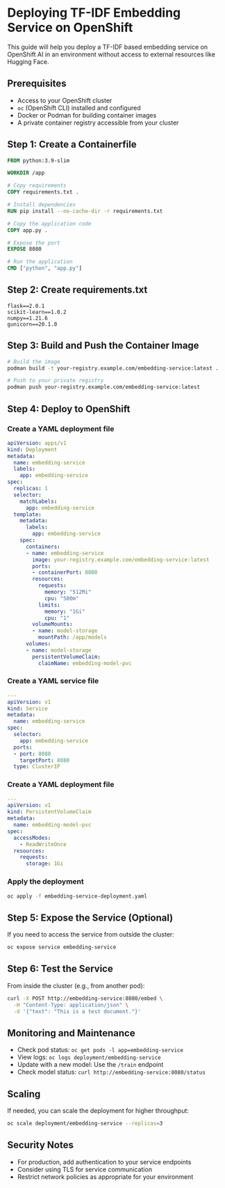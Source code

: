 # Deploying TF-IDF Embedding Service on OpenShift

This guide will help you deploy a TF-IDF based embedding service on OpenShift AI in an environment without access to external resources like Hugging Face.

## Prerequisites

- Access to your OpenShift cluster
- `oc` (OpenShift CLI) installed and configured
- Docker or Podman for building container images
- A private container registry accessible from your cluster

## Step 1: Create a Containerfile

```dockerfile
FROM python:3.9-slim

WORKDIR /app

# Copy requirements
COPY requirements.txt .

# Install dependencies
RUN pip install --no-cache-dir -r requirements.txt

# Copy the application code
COPY app.py .

# Expose the port
EXPOSE 8080

# Run the application
CMD ["python", "app.py"]
```

## Step 2: Create requirements.txt

```
flask==2.0.1
scikit-learn==1.0.2
numpy==1.21.6
gunicorn==20.1.0
```

## Step 3: Build and Push the Container Image

```bash
# Build the image
podman build -t your-registry.example.com/embedding-service:latest .

# Push to your private registry
podman push your-registry.example.com/embedding-service:latest
```

## Step 4: Deploy to OpenShift

### Create a YAML deployment file

```yaml
apiVersion: apps/v1
kind: Deployment
metadata:
  name: embedding-service
  labels:
    app: embedding-service
spec:
  replicas: 1
  selector:
    matchLabels:
      app: embedding-service
  template:
    metadata:
      labels:
        app: embedding-service
    spec:
      containers:
      - name: embedding-service
        image: your-registry.example.com/embedding-service:latest
        ports:
        - containerPort: 8080
        resources:
          requests:
            memory: "512Mi"
            cpu: "500m"
          limits:
            memory: "1Gi"
            cpu: "1"
        volumeMounts:
        - name: model-storage
          mountPath: /app/models
      volumes:
      - name: model-storage
        persistentVolumeClaim:
          claimName: embedding-model-pvc
```

### Create a YAML service file

```yaml
---
apiVersion: v1
kind: Service
metadata:
  name: embedding-service
spec:
  selector:
    app: embedding-service
  ports:
  - port: 8080
    targetPort: 8080
  type: ClusterIP
```

### Create a YAML deployment file

```yaml
---
apiVersion: v1
kind: PersistentVolumeClaim
metadata:
  name: embedding-model-pvc
spec:
  accessModes:
    - ReadWriteOnce
  resources:
    requests:
      storage: 1Gi
```

### Apply the deployment

```bash
oc apply -f embedding-service-deployment.yaml
```

## Step 5: Expose the Service (Optional)

If you need to access the service from outside the cluster:

```bash
oc expose service embedding-service
```

## Step 6: Test the Service

From inside the cluster (e.g., from another pod):

```bash
curl -X POST http://embedding-service:8080/embed \
  -H "Content-Type: application/json" \
  -d '{"text": "This is a test document."}'
```

## Monitoring and Maintenance

- Check pod status: `oc get pods -l app=embedding-service`
- View logs: `oc logs deployment/embedding-service`
- Update with a new model: Use the `/train` endpoint
- Check model status: `curl http://embedding-service:8080/status`

## Scaling

If needed, you can scale the deployment for higher throughput:

```bash
oc scale deployment/embedding-service --replicas=3
```

## Security Notes

- For production, add authentication to your service endpoints
- Consider using TLS for service communication
- Restrict network policies as appropriate for your environment
